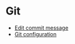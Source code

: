 Git
======

- [Edit commit message](https://github.com/mlin6436/eden/blob/master/github/edit%20commit%20message.md)
- [Git configuration](https://github.com/mlin6436/eden/blob/master/github/git%20configuration.md)
